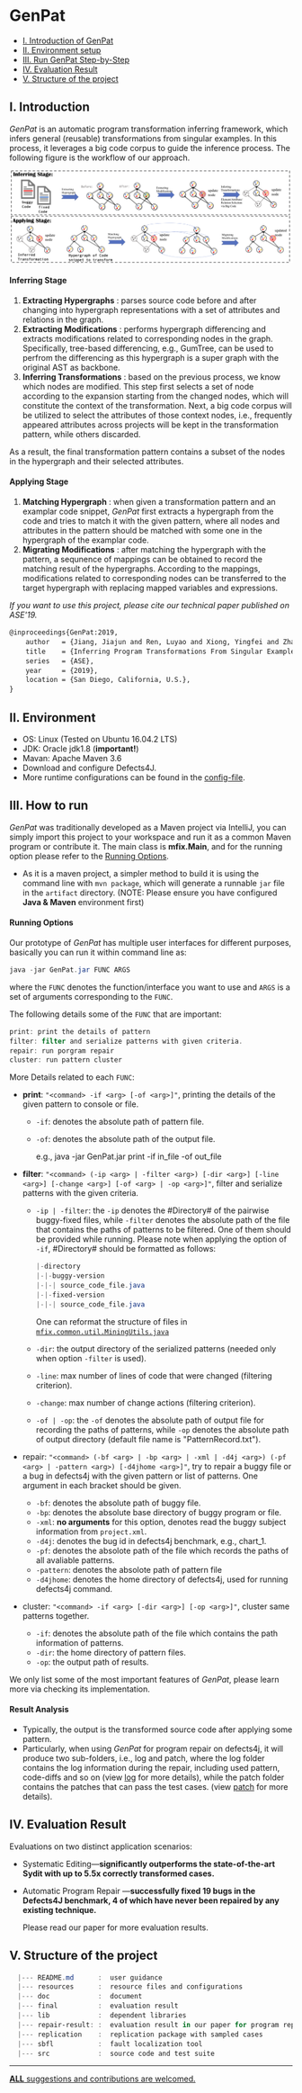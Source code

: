 # GenPat

* [I. Introduction of GenPat](#user-content-i-introduction)
* [II. Environment setup](#user-content-ii-environment)
* [III. Run GenPat Step-by-Step](#user-content-iii-how-to-run)
* [IV. Evaluation Result](#user-content-iv-evaluation-result)
* [V. Structure of the project](#user-content-v-structure-of-the-project)

## I. Introduction

*GenPat* is an automatic program transformation inferring framework, which infers general (reusable) transformations from singular examples. In this process, it leverages a big code corpus to guide the inference process. The following figure is the workflow of our approach.

![The workflow of this technique.\label{workflow}](./doc/figure/overview.png)

#### Inferring Stage

1. **Extracting Hypergraphs** : parses source code before and after changing into hypergraph representations with a set of attributes and relations in the graph.
2. **Extracting Modifications** : performs hypergraph differencing and extracts modifications related to corresponding nodes in the graph. Specifically, tree-based differencing, e.g., GumTree, can be used to perfrom the differencing as this hypergraph is a super graph with the original AST as backbone.
2. **Inferring Transformations** : based on the previous process, we know which nodes are modified. This step first selects a set of node according to the expansion starting from the changed nodes, which will constitute the context of the transformation. Next, a big code corpus will be utilized to select the attributes of those context nodes, i.e., frequently appeared attributes across projects will be kept in the transformation pattern, while others discarded.

As a result, the final transformation pattern contains a subset of the nodes in the hypergraph and their selected attributes.

#### Applying Stage

1. **Matching Hypergraph** : when given a transformation pattern and an examplar code snippet, *GenPat* first extracts a hypergraph from the code and tries to match it with the given pattern, where all nodes and attributes in the pattern should be matched with some one in the hypergraph of the examplar code.
2. **Migrating Modifications** : after matching the hypergraph with the pattern, a sequnence of mappings can be obtained to record the matching result of the hypergraphs. According to the mappings, modifications related to corresponding nodes can be transferred to the target hypergraph with replacing mapped variables and expressions.

*If you want to use this project, please cite our technical paper published on ASE'19.*

```tex
@inproceedings{GenPat:2019,
    author   = {Jiang, Jiajun and Ren, Luyao and Xiong, Yingfei and Zhang, Lingming},
    title    = {Inferring Program Transformations From Singular Examples via Big Code},
    series   = {ASE},
    year     = {2019},
    location = {San Diego, California, U.S.},
} 
```

## II. Environment

* OS: Linux (Tested on Ubuntu 16.04.2 LTS)
* JDK: Oracle jdk1.8 (**important!**)
* Mavan: Apache Maven 3.6
* Download and configure Defects4J.
* More runtime configurations can be found in the [config-file](/resources/conf).


## III. How to run

*GenPat* was traditionally developed as a Maven project via IntelliJ, you can simply import this project to your workspace and run it as a common Maven program or contribute it. The main class is **mfix.Main**, and for the running option please refer to the [Running Options](#user-content-running-options).

* As it is a maven project, a simpler method to build it is using the command line with `mvn package`, which will generate a runnable `jar` file in the `artifact` directory. (NOTE: Please ensure you have configured __Java & Maven__ environment first)

#### Running Options 

Our prototype of *GenPat* has multiple user interfaces for different purposes, basically you can run it within command line as:

```powershell
java -jar GenPat.jar FUNC ARGS
```

where the `FUNC` denotes the function/interface you want to use and `ARGS` is a set of arguments corresponding to the `FUNC`.

The following details some of the `FUNC` that are important:

```powershell
print: print the details of pattern
filter: filter and serialize patterns with given criteria.
repair: run porgram repair
cluster: run pattern cluster
```

More Details related to each `FUNC`: 

* **print**: `"<command> -if <arg> [-of <arg>]"`, printing the details of the given pattern to console or file.

  * `-if`: denotes the absolute path of pattern file.

  * `-of`: denotes the absolute path of the output file.

    e.g., java -jar GenPat.jar print -if in_file -of out_file

* **filter**: `"<command> (-ip <arg> | -filter <arg>) [-dir <arg>] [-line <arg>] [-change <arg>] [-of <arg> | -op <arg>]"`, filter and serialize patterns with the given criteria.

  * `-ip | -filter`: the `-ip` denotes the #Directory# of the pairwise buggy-fixed files, while `-filter` denotes the absolute path of the file that contains the paths of patterns to be filtered. One of them should be provided while running. Please note when applying the option of `-if`, #Directory# should be formatted as follows:

    ```powershell
    |-directory
    |-|-buggy-version
    |-|-| source_code_file.java
    |-|-fixed-version
    |-|-| source_code_file.java
    ```

    One can reformat the structure of files in [`mfix.common.util.MiningUtils.java`](./src/main/java/mfix/common/util/MiningUtils.java)

  * `-dir`: the output directory of the serialized patterns (needed only when option `-filter` is used).

  * `-line`: max number of lines of code that were changed (filtering criterion).

  * `-change`: max number of change actions (filtering criterion).

  * `-of | -op`: the `-of` denotes the absolute path of output file for recording the paths of patterns, while `-op` denotes the absolute path of output directory (default file name is "PatternRecord.txt").

* repair: `"<command> (-bf <arg> | -bp <arg> | -xml | -d4j <arg>) (-pf <arg> | -pattern <arg>) [-d4jhome <arg>]"`, try to repair a buggy file or a bug in defects4j with the given pattern or list of patterns. One argument in each bracket should be given.

  * `-bf`: denotes the absolute path of buggy file.
  * `-bp`: denotes the absolute base directory of buggy program or file.
  * `-xml`: **no arguments** for this option, denotes read the buggy subject information from `project.xml`.
  * `-d4j`: denotes the bug id in defects4j benchmark, e.g., chart_1.
  * `-pf`: denotes the absolote path of the file which records the paths of all avaliable patterns.
  * `-pattern`: denotes the absolote path of pattern file
  * `-d4jhome`: denotes the home directory of defects4j, used for running defects4j command.

* cluster: `"<command> -if <arg> [-dir <arg>] [-op <arg>]"`, cluster same patterns together.

  * `-if`: denotes the absolute path of the file which contains the path information of patterns.
  * `-dir`: the home directory of pattern files.
  * `-op`: the output path of results.

We only list some of the most important features of *GenPat*, please learn more via checking its implementation.

#### Result Analysis

* Typically, the output is the transformed source code after applying some pattern.
* Particularly, when using *GenPat* for program repair on defects4j, it will produce two sub-folders, i.e., log and patch, where the log folder contains the log information during the repair, including used pattern, code-diffs and so on (view [log](./repair-result/log) for more details), while the patch folder contains the patches that can pass the test cases. (view [patch](./repair-result/patch) for more details).

## IV. Evaluation Result

Evaluations on two distinct application scenarios:

* Systematic Editing—**significantly outperforms the state-of-the-art Sydit with up to 5.5x correctly transformed cases.**

* Automatic Program Repair —**successfully fixed 19 bugs in the Defects4J benchmark, 4 of which have never been repaired by any existing technique.**

  Please read our paper for more evaluation results.

## V. Structure of the project
```powershell
  |--- README.md      :  user guidance
  |--- resources      :  resource files and configurations
  |--- doc            :  document
  |--- final          :  evaluation result
  |--- lib            :  dependent libraries
  |--- repair-result: :  evaluation result in our paper for program repair
  |--- replication    :  replication package with sampled cases
  |--- sbfl           :  fault localization tool
  |--- src            :  source code and test suite
```

----


<u>__ALL__ suggestions and contributions are welcomed.</u>
